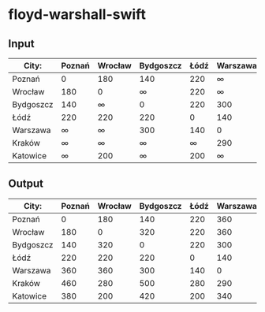 # floyd-warshall-swift

## Input
| City:     | Poznań | Wrocław | Bydgoszcz  | Łódź | Warszawa | Kraków | Katowice |
| --------- | ------ | ------- | ---------- | ---- | ---------| ------ | -------- |
| Poznań    | 0      | 180     | 140        | 220  | ∞        | ∞      | ∞        |
| Wrocław   | 180    | 0       | ∞          | 220  | ∞        | ∞      | 200      |
| Bydgoszcz | 140    | ∞       | 0          | 220  | 300      | ∞      | ∞        |
| Łódź      | 220    | 220     | 220        | 0    | 140      | ∞      | 200      |
| Warszawa  | ∞      | ∞       | 300        | 140  | 0        | 290    | ∞        |
| Kraków    | ∞      | ∞       | ∞          | ∞    | 290      | 0      | 80       |
| Katowice  | ∞      | 200     | ∞          | 200  | ∞        | 80     | 0        |

## Output
| City:     | Poznań | Wrocław | Bydgoszcz  | Łódź | Warszawa | Kraków | Katowice |
| --------- | ------ | ------- | ---------- | ---- | ---------| ------ | -------- |
| Poznań    | 0      | 180     | 140        | 220  | 360      | 460    | 380      |
| Wrocław   | 180    | 0       | 320        | 220  | 360      | 280    | 200      |
| Bydgoszcz | 140    | 320     | 0          | 220  | 300      | 500    | 420      |
| Łódź      | 220    | 220     | 220        | 0    | 140      | 280    | 200      |
| Warszawa  | 360    | 360     | 300        | 140  | 0        | 290    | 340      |
| Kraków    | 460    | 280     | 500        | 280  | 290      | 0      | 80       |
| Katowice  | 380    | 200     | 420        | 200  | 340      | 80     | 0        |
